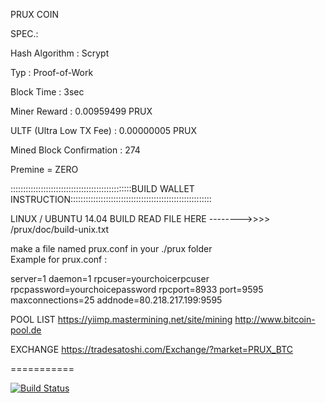 PRUX COIN  

SPEC.:

Hash Algorithm : Scrypt

Typ : Proof-of-Work

Block Time : 3sec

Miner Reward : 0.00959499 PRUX

ULTF (Ultra Low TX Fee) : 0.00000005 PRUX

Mined Block Confirmation : 274

Premine = ZERO


::::::::::::::::::::::::::::::::::::::::::::::::BUILD WALLET INSTRUCTION::::::::::::::::::::::::::::::::::::::::::::::::::::::::


LINUX / UBUNTU 14.04 BUILD READ FILE HERE -------->>>>  /prux/doc/build-unix.txt

make a file named prux.conf  in your   ./prux folder  
Example for prux.conf :  

server=1
daemon=1
rpcuser=yourchoicerpcuser
rpcpassword=yourchoicepassword
rpcport=8933
port=9595
maxconnections=25
addnode=80.218.217.199:9595


POOL LIST 
https://yiimp.mastermining.net/site/mining
http://www.bitcoin-pool.de


EXCHANGE
https://tradesatoshi.com/Exchange/?market=PRUX_BTC 

===========

[![Build Status](https://*************.png?branch=master)](https:/***********/prux)



